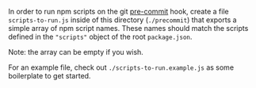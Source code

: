 In order to run npm scripts on the git [pre-commit](https://git-scm.com/book/gr/v2/Customizing-Git-Git-Hooks) hook, create a file `scripts-to-run.js` inside of this directory (`./precommit`) that exports a simple array of npm script names. These names should match the scripts defined in the `"scripts"` object of the root `package.json`.

Note: the array can be empty if you wish.

For an example file, check out `./scripts-to-run.example.js` as some boilerplate to get started.